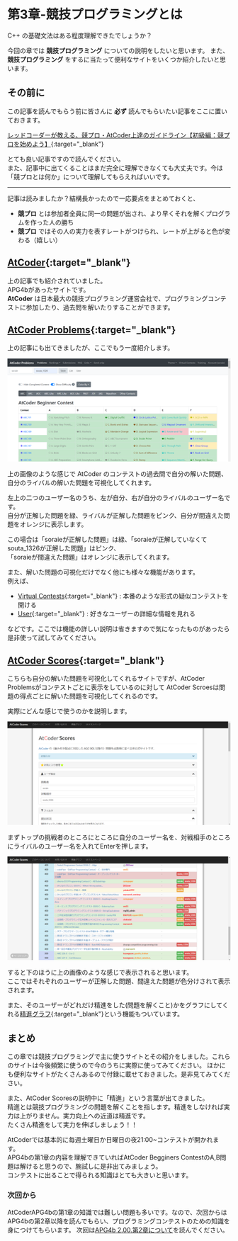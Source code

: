 # 第3章-競技プログラミングとは

C++ の基礎文法はある程度理解できたでしょうか？

今回の章では **競技プログラミング** についての説明をしたいと思います。
また、**競技プログラミング** をするに当たって便利なサイトをいくつか紹介したいと思います。

## その前に

この記事を読んでもらう前に皆さんに **必ず** 読んでもらいたい記事をここに置いておきます。

[レッドコーダーが教える、競プロ・AtCoder上達のガイドライン【初級編：競プロを始めよう】](https://qiita.com/e869120/items/f1c6f98364d1443148b3){:target="_blank"}

とても良い記事ですので読んでください。  
また、記事中に出てくることはまだ完全に理解できなくても大丈夫です。今は「競プロとは何か」について理解してもらえればいいです。

---

記事は読みましたか？結構長かったので一応要点をまとめておくと、

- **競プロ** とは参加者全員に同一の問題が出され、より早くそれを解くプログラムを作った人の勝ち
- **競プロ** ではその人の実力を表すレートがつけられ、レートが上がると色が変わる（嬉しい）

<!-- TODO: 更新 -->
## [AtCoder](https://atcoder.jp){:target="_blank"}

上の記事でも紹介されていました。  
APG4bがあったサイトです。  
**AtCoder** は日本最大の競技プログラミング運営会社で、プログラミングコンテストに参加したり、過去問を解いたりすることができます。

## [AtCoder Problems](https://kenkoooo.com/atcoder#/table/){:target="_blank"}

上の記事にも出てきましたが、ここでもう一度紹介します。

![atcoder problems img](AtCoder-Problems.png)

上の画像のような感じで AtCoder のコンテストの過去問で自分の解いた問題、自分のライバルの解いた問題を可視化してくれます。

左上の二つのユーザー名のうち、左が自分、右が自分のライバルのユーザー名です。  
自分が正解した問題を緑、ライバルが正解した問題をピンク、自分が間違えた問題をオレンジに表示します。

この場合は「soraieが正解した問題」は緑、「soraieが正解していなくてsouta_1326が正解した問題」はピンク、  
「soraieが間違えた問題」はオレンジに表示してくれます。

また、解いた問題の可視化だけでなく他にも様々な機能があります。  
例えば、

- [Virtual Contests](https://kenkoooo.com/atcoder#/contest/recent){:target="_blank"} : 本番のような形式の疑似コンテストを開ける
- [User](https://kenkoooo.com/atcoder#/user/tourist){:target="_blank"} : 好きなユーザーの詳細な情報を見れる

などです。ここでは機能の詳しい説明は省きますので気になったものがあったら是非使って試してみてください。

## [AtCoder Scores](https://atcoder-scores.herokuapp.com/){:target="_blank"}

こちらも自分の解いた問題を可視化してくれるサイトですが、AtCoder Problemsがコンテストごとに表示をしているのに対して
AtCoder Scroesは問題の得点ごとに解いた問題を可視化してくれるのです。

実際にどんな感じで使うのかを説明します。

![atcoder scores 1 img](AtCoder-Socres1.png)

まずトップの挑戦者のところにところに自分のユーザー名を、対戦相手のところにライバルのユーザー名を入れてEnterを押します。

![atcoder scores 2 img](AtCoder-Scores2.png)

すると下のほうに上の画像のような感じで表示されると思います。  
ここではそれぞれのユーザーが正解した問題、間違えた問題が色分けされて表示されます。

また、そのユーザーがどれだけ精進をした(問題を解くこと)かをグラフにしてくれる[精進グラフ](https://atcoder-scores.herokuapp.com/graph){:target="_blank"}という機能もついています。

## まとめ

この章では競技プログラミングで主に使うサイトとその紹介をしました。これらのサイトは今後頻繁に使うので今のうちに実際に使ってみてください。
ほかにも便利なサイトがたくさんあるので付録に載せておきました。是非見てみてください。

また、AtCoder Scoresの説明中に「精進」という言葉が出てきました。  
精進とは競技プログラミングの問題を解くことを指します。精進をしなければ実力は上がりません。実力向上への近道は精進です。  
たくさん精進をして実力を伸ばしましょう！！

AtCoderでは基本的に毎週土曜日か日曜日の夜21:00~コンテストが開かれます。  
APG4bの第1章の内容を理解できていればAtCoder Begginers ContestのA,B問題は解けると思うので、腕試しに是非出てみましょう。  
コンテストに出ることで得られる知識はとても大きいと思います。

### 次回から

AtCoderAPG4bの第1章の知識では難しい問題も多いです。なので、次回からはAPG4bの第2章以降を読んでもらい、プログラミングコンテストのための知識を
身につけてもらいます。
次回は[APG4b 2.00.第2章について](../../APG4b/2-0/index.md)を読んでください。
